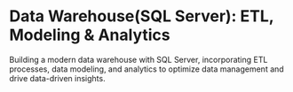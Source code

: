 # Data Warehouse(SQL Server): ETL, Modeling & Analytics
Building a modern data warehouse with SQL Server, incorporating ETL processes, data modeling, and analytics to optimize data management and drive data-driven insights.
